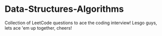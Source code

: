 # Data-Structures-Algorithms
Collection of LeetCode questions to ace the coding interview! Lesgo guys, lets ace 'em up together, cheers!

